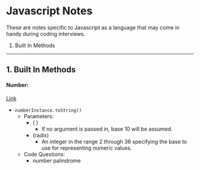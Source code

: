 # Javascript Notes

These are notes specific to Javascript as a language that may come in handy during coding interviews.

1. Built In Methods

---

## 1. Built In Methods

#### Number:

  [Link](https://developer.mozilla.org/en-US/docs/Web/JavaScript/Reference/Global_Objects/Number)

  - `numberInstance.toString()`
    - Parameters:
      - ( )
        - If no argument is passed in, base 10 will be assumed.
      - (radix)
        - An integer in the range 2 through 36 specifying the base to use for representing numeric values.
    - Code Questions:
      - number palindrome